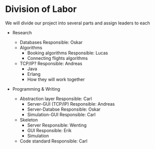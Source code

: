 # Division of Labor

We will divide our project into several parts and assign leaders to each 


* Research
  * Databases 
    Responsible: Oskar
  * Algorithms
    * Booking algorithms
      Responsible: Lucas
    * Connecting flights algorithms
  * TCP/IP? 
     Responsible: Andreas
    * Java
    * Erlang 
    * How they will work together


* Programming & Writing
  * Abstraction layer
     Responsible: Carl
    * Server-GUI (TCP/IP)
      Responsible: Andreas
    * Server-Databse
      Responsible: Oskar
    * Simulation-GUI
      Responsible: Carl
  * Skeleton
    * Server
      Responsible: Wenting
    * GUI
      Responsible: Erik
    * Simulation
  * Code standard
    Responsible: Carl

